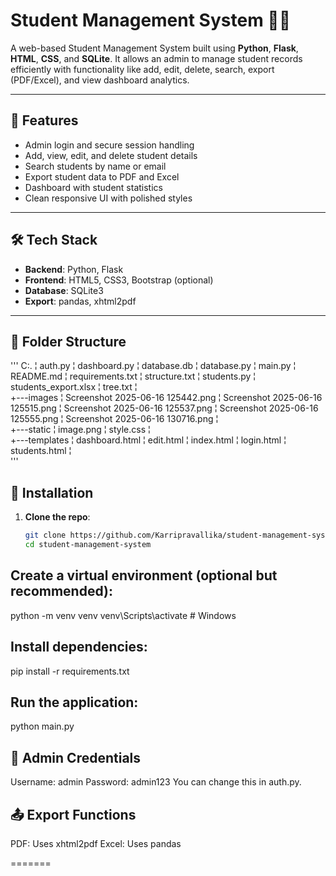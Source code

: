
# Student Management System 🧑‍🎓

A web-based Student Management System built using **Python**, **Flask**, **HTML**, **CSS**, and **SQLite**. It allows an admin to manage student records efficiently with functionality like add, edit, delete, search, export (PDF/Excel), and view dashboard analytics.

---

## 🚀 Features

- Admin login and secure session handling
- Add, view, edit, and delete student details
- Search students by name or email
- Export student data to PDF and Excel
- Dashboard with student statistics
- Clean responsive UI with polished styles

---

## 🛠️ Tech Stack

- **Backend**: Python, Flask
- **Frontend**: HTML5, CSS3, Bootstrap (optional)
- **Database**: SQLite3
- **Export**: pandas, xhtml2pdf

---

## 📁 Folder Structure
'''
C:.
¦   auth.py
¦   dashboard.py
¦   database.db
¦   database.py
¦   main.py
¦   README.md
¦   requirements.txt
¦   structure.txt
¦   students.py
¦   students_export.xlsx
¦   tree.txt
¦   
+---images
¦       Screenshot 2025-06-16 125442.png
¦       Screenshot 2025-06-16 125515.png
¦       Screenshot 2025-06-16 125537.png
¦       Screenshot 2025-06-16 125555.png
¦       Screenshot 2025-06-16 130716.png
¦       
+---static
¦       image.png
¦       style.css
¦       
+---templates
¦       dashboard.html
¦       edit.html
¦       index.html
¦       login.html
¦       students.html
¦       
'''


## 🔧 Installation

1. **Clone the repo**:
   ```bash
   git clone https://github.com/Karripravallika/student-management-system.git
   cd student-management-system

## Create a virtual environment (optional but recommended): 

python -m venv venv
venv\Scripts\activate   # Windows

## Install dependencies:
pip install -r requirements.txt

## Run the application:
python main.py

## 🔑 Admin Credentials

Username: admin
Password: admin123
You can change this in auth.py.

## 📤 Export Functions

PDF: Uses xhtml2pdf
Excel: Uses pandas

=======

